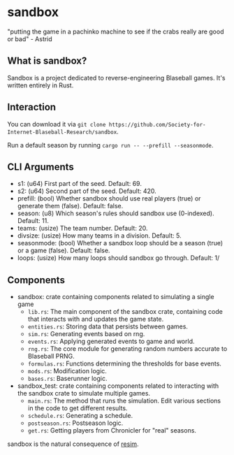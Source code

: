 # sandbox
"putting the game in a pachinko machine to see if the crabs really are good or bad" - Astrid

## What is sandbox?
Sandbox is a project dedicated to reverse-engineering Blaseball games. It's written entirely in Rust.

## Interaction
You can download it via `git clone https://github.com/Society-for-Internet-Blaseball-Research/sandbox`.

Run a default season by running `cargo run -- --prefill --seasonmode`.

## CLI Arguments

* s1: (u64) First part of the seed. Default: 69.
* s2: (u64) Second part of the seed. Default: 420.
* prefill: (bool) Whether sandbox should use real players (true) or generate them (false). Default: false.
* season: (u8) Which season's rules should sandbox use (0-indexed). Default: 11.
* teams: (usize) The team number. Default: 20.
* divsize: (usize) How many teams in a division. Default: 5.
* seasonmode: (bool) Whether a sandbox loop should be a season (true) or a game (false). Default: false.
* loops: (usize) How many loops should sandbox go through. Default: 1/

## Components
* sandbox: crate containing components related to simulating a single game
    * `lib.rs`: The main component of the sandbox crate, containing code that interacts with and updates the game state.
    * `entities.rs`: Storing data that persists between games.
    * `sim.rs`: Generating events based on rng.
    * `events.rs`: Applying generated events to game and world.
    * `rng.rs`: The core module for generating random numbers accurate to Blaseball PRNG.
    * `formulas.rs`: Functions determining the thresholds for base events.
    * `mods.rs`: Modification logic.
    * `bases.rs`: Baserunner logic.
* sandbox\_test: crate containing components related to interacting with the sandbox crate to simulate multiple games.
    * `main.rs`: The method that runs the simulation. Edit various sections in the code to get different results.
    * `schedule.rs`: Generating a schedule.
    * `postseason.rs`: Postseason logic.
    * `get.rs`: Getting players from Chronicler for "real" seasons.

sandbox is the natural consequence of [resim](https://github.com/xSke/resim).
